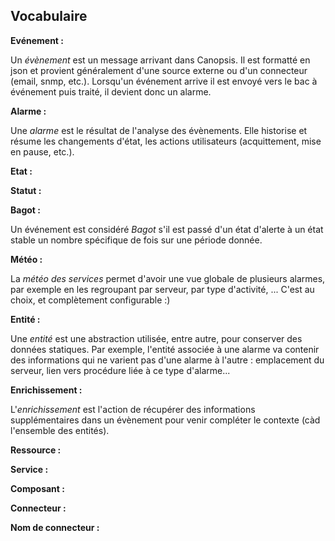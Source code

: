## Vocabulaire

**Evénement :**

Un *évènement* est un message arrivant dans Canopsis. Il est formatté en json et provient généralement d'une source externe ou d'un connecteur (email, snmp, etc.).
Lorsqu'un événement arrive il est envoyé vers le bac à événement puis traité, il devient donc un alarme.

**Alarme :**

Une *alarme* est le résultat de l'analyse des évènements. Elle historise et résume les changements d'état, les actions utilisateurs (acquittement, mise en pause, etc.).

**Etat :**

**Statut :**

**Bagot :**

Un événement est considéré *Bagot* s'il est passé d'un état d'alerte à un état stable un nombre spécifique de fois sur une période donnée.

**Météo :**

La *météo des services* permet d'avoir une vue globale de plusieurs alarmes, par exemple en les regroupant par serveur, par type d'activité, ... C'est au choix, et complètement configurable :)

**Entité :**

Une *entité* est une abstraction utilisée, entre autre, pour conserver des données statiques. Par exemple, l'entité associée à une alarme va contenir des informations qui ne varient pas d'une alarme à l'autre : emplacement du serveur, lien vers procédure liée à ce type d'alarme...

**Enrichissement :**

L'*enrichissement* est l'action de récupérer des informations supplémentaires dans un évènement pour venir compléter le contexte (càd l'ensemble des entités).

**Ressource :**

**Service :**

**Composant :**

**Connecteur :**

**Nom de connecteur :**
